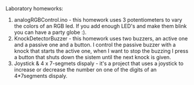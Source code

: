 Laboratory homeworks:

1. analogRGBControl.ino - this homework uses 3 potentiometers to vary the colors of an RGB led. If you add enough LED's and make them blink you can have a party globe :).
2. KnockDetectorBuzzer - this homework uses two buzzers, an active one and a passive one and a button. I control the passive buzzer with a knock that starts the active one, when I want to stop the buzzing I press a button that shuts down the sistem until the next knock is given.
3. Joystick & 4 x 7-segmets dispaly - it's a project that uses a joystick to increase or decrease the number on one of the digits of an 4*7segments dispaly.

